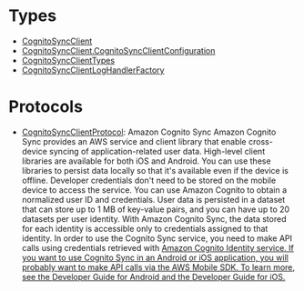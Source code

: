 # Types

  - [CognitoSyncClient](/aws-sdk-swift/reference/0.x/AWSCognitoSync/CognitoSyncClient)
  - [CognitoSyncClient.CognitoSyncClientConfiguration](/aws-sdk-swift/reference/0.x/AWSCognitoSync/CognitoSyncClient_CognitoSyncClientConfiguration)
  - [CognitoSyncClientTypes](/aws-sdk-swift/reference/0.x/AWSCognitoSync/CognitoSyncClientTypes)
  - [CognitoSyncClientLogHandlerFactory](/aws-sdk-swift/reference/0.x/AWSCognitoSync/CognitoSyncClientLogHandlerFactory)

# Protocols

  - [CognitoSyncClientProtocol](/aws-sdk-swift/reference/0.x/AWSCognitoSync/CognitoSyncClientProtocol):
    <fullname>Amazon Cognito Sync</fullname>
    Amazon Cognito Sync provides an AWS service and client library that enable cross-device syncing of
    application-related user data. High-level client libraries are available for both iOS and
    Android. You can use these libraries to persist data locally so that it's available even if
    the device is offline. Developer credentials don't need to be stored on the mobile device
    to access the service. You can use Amazon Cognito to obtain a normalized user ID and
    credentials. User data is persisted in a dataset that can store up to 1 MB of key-value
    pairs, and you can have up to 20 datasets per user identity.
    With Amazon Cognito Sync, the data stored for each identity is accessible only to
    credentials assigned to that identity. In order to use the Cognito Sync service, you need
    to make API calls using credentials retrieved with <a href="http://docs.aws.amazon.com/cognitoidentity/latest/APIReference/Welcome.html">Amazon Cognito Identity service.
    If you want to use Cognito Sync in an Android or iOS application, you will probably want to
    make API calls via the AWS Mobile SDK. To learn more, see the <a href="http://docs.aws.amazon.com/mobile/sdkforandroid/developerguide/cognito-sync.html">Developer Guide for Android and the <a href="http://docs.aws.amazon.com/mobile/sdkforios/developerguide/cognito-sync.html">Developer Guide for iOS.
